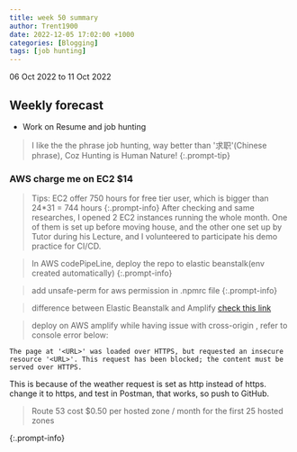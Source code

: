 ```yaml
---
title: week 50 summary
author: Trent1900
date: 2022-12-05 17:02:00 +1000
categories: [Blogging]
tags: [job hunting]
---
```


06 Oct 2022 to 11 Oct 2022

## Weekly forecast

- Work on Resume and job hunting

> I like the the phrase job hunting, way better than '求职'(Chinese phrase), Coz Hunting is Human Nature!<!-- prettier-ignore -->
{:.prompt-tip}

### AWS charge me on EC2 $14

> Tips: EC2 offer 750 hours for free tier user, which is bigger than 24\*31 = 744 hours<!-- prettier-ignore -->
{:.prompt-info}
> After checking and same researches, I opened 2 EC2 instances running the whole month. One of them is set up before moving house, and the other one set up by Tutor during his Lecture, and I volunteered to participate his demo practice for CI/CD.

> In AWS codePipeLine, deploy the repo to elastic beanstalk(env created automatically) <!-- prettier-ignore -->
{:.prompt-info}

> add unsafe-perm for aws permission in .npmrc file<!-- prettier-ignore -->
{:.prompt-info}

> difference between Elastic Beanstalk and Amplify [check this link](https://blog.back4app.com/aws-amplify-vs-beanstalk/)

> deploy on AWS amplify while having issue with cross-origin , refer to console error below:

```console
The page at '<URL>' was loaded over HTTPS, but requested an insecure resource '<URL>'. This request has been blocked; the content must be served over HTTPS.
```

This is because of the weather request is set as http instead of https. change it to https, and test in Postman, that works, so push to GitHub.

> Route 53 cost $0.50 per hosted zone / month for the first 25 hosted zones

<!-- prettier-ignore -->
{:.prompt-info}
